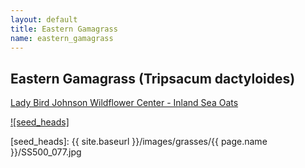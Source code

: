 ```yaml
---
layout: default
title: Eastern Gamagrass
name: eastern_gamagrass
---
```

## Eastern Gamagrass (Tripsacum dactyloides)

[Lady Bird Johnson Wildflower Center - Inland Sea Oats](https://www.wildflower.org/plants/result.php?id_plant=TRDA3)

[![seed_heads]][lbj_TRDA3_seeds]

[seed_heads]: {{ site.baseurl }}/images/grasses/{{ page.name }}/SS500_077.jpg

[lbj_TRDA3_seeds]: http://www.wildflower.org/gallery/result.php?id_image=103 "Sam C Strickland, Lady Bird Johnson Wildflower Center"

